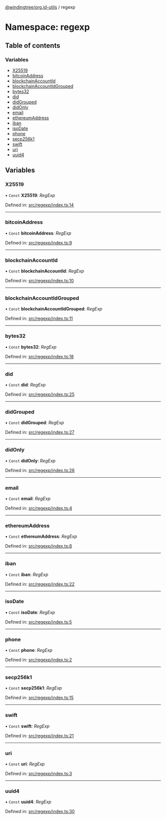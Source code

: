 [@windingtree/org.id-utils](../README.md) / regexp

# Namespace: regexp

## Table of contents

### Variables

- [X25519](regexp.md#x25519)
- [bitcoinAddress](regexp.md#bitcoinaddress)
- [blockchainAccountId](regexp.md#blockchainaccountid)
- [blockchainAccountIdGrouped](regexp.md#blockchainaccountidgrouped)
- [bytes32](regexp.md#bytes32)
- [did](regexp.md#did)
- [didGrouped](regexp.md#didgrouped)
- [didOnly](regexp.md#didonly)
- [email](regexp.md#email)
- [ethereumAddress](regexp.md#ethereumaddress)
- [iban](regexp.md#iban)
- [isoDate](regexp.md#isodate)
- [phone](regexp.md#phone)
- [secp256k1](regexp.md#secp256k1)
- [swift](regexp.md#swift)
- [uri](regexp.md#uri)
- [uuid4](regexp.md#uuid4)

## Variables

### X25519

• `Const` **X25519**: *RegExp*

Defined in: [src/regexp/index.ts:14](https://github.com/windingtree/org.id-sdk/blob/783317d/packages/utils/src/regexp/index.ts#L14)

___

### bitcoinAddress

• `Const` **bitcoinAddress**: *RegExp*

Defined in: [src/regexp/index.ts:9](https://github.com/windingtree/org.id-sdk/blob/783317d/packages/utils/src/regexp/index.ts#L9)

___

### blockchainAccountId

• `Const` **blockchainAccountId**: *RegExp*

Defined in: [src/regexp/index.ts:10](https://github.com/windingtree/org.id-sdk/blob/783317d/packages/utils/src/regexp/index.ts#L10)

___

### blockchainAccountIdGrouped

• `Const` **blockchainAccountIdGrouped**: *RegExp*

Defined in: [src/regexp/index.ts:11](https://github.com/windingtree/org.id-sdk/blob/783317d/packages/utils/src/regexp/index.ts#L11)

___

### bytes32

• `Const` **bytes32**: *RegExp*

Defined in: [src/regexp/index.ts:18](https://github.com/windingtree/org.id-sdk/blob/783317d/packages/utils/src/regexp/index.ts#L18)

___

### did

• `Const` **did**: *RegExp*

Defined in: [src/regexp/index.ts:25](https://github.com/windingtree/org.id-sdk/blob/783317d/packages/utils/src/regexp/index.ts#L25)

___

### didGrouped

• `Const` **didGrouped**: *RegExp*

Defined in: [src/regexp/index.ts:27](https://github.com/windingtree/org.id-sdk/blob/783317d/packages/utils/src/regexp/index.ts#L27)

___

### didOnly

• `Const` **didOnly**: *RegExp*

Defined in: [src/regexp/index.ts:26](https://github.com/windingtree/org.id-sdk/blob/783317d/packages/utils/src/regexp/index.ts#L26)

___

### email

• `Const` **email**: *RegExp*

Defined in: [src/regexp/index.ts:4](https://github.com/windingtree/org.id-sdk/blob/783317d/packages/utils/src/regexp/index.ts#L4)

___

### ethereumAddress

• `Const` **ethereumAddress**: *RegExp*

Defined in: [src/regexp/index.ts:8](https://github.com/windingtree/org.id-sdk/blob/783317d/packages/utils/src/regexp/index.ts#L8)

___

### iban

• `Const` **iban**: *RegExp*

Defined in: [src/regexp/index.ts:22](https://github.com/windingtree/org.id-sdk/blob/783317d/packages/utils/src/regexp/index.ts#L22)

___

### isoDate

• `Const` **isoDate**: *RegExp*

Defined in: [src/regexp/index.ts:5](https://github.com/windingtree/org.id-sdk/blob/783317d/packages/utils/src/regexp/index.ts#L5)

___

### phone

• `Const` **phone**: *RegExp*

Defined in: [src/regexp/index.ts:2](https://github.com/windingtree/org.id-sdk/blob/783317d/packages/utils/src/regexp/index.ts#L2)

___

### secp256k1

• `Const` **secp256k1**: *RegExp*

Defined in: [src/regexp/index.ts:15](https://github.com/windingtree/org.id-sdk/blob/783317d/packages/utils/src/regexp/index.ts#L15)

___

### swift

• `Const` **swift**: *RegExp*

Defined in: [src/regexp/index.ts:21](https://github.com/windingtree/org.id-sdk/blob/783317d/packages/utils/src/regexp/index.ts#L21)

___

### uri

• `Const` **uri**: *RegExp*

Defined in: [src/regexp/index.ts:3](https://github.com/windingtree/org.id-sdk/blob/783317d/packages/utils/src/regexp/index.ts#L3)

___

### uuid4

• `Const` **uuid4**: *RegExp*

Defined in: [src/regexp/index.ts:30](https://github.com/windingtree/org.id-sdk/blob/783317d/packages/utils/src/regexp/index.ts#L30)
